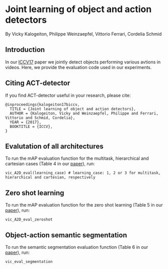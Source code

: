 # Joint learning of object and action detectors

By Vicky Kalogeiton, Philippe Weinzaepfel, Vittorio Ferrari, Cordelia Schmid 

## Introduction

In our [ICCV17](https://hal.inria.fr/hal-01575804/document) paper we jointly detect objects performing various avtions in videos. 
Here, we provide the evaluation code used in our experiments. 

## Citing ACT-detector

If you find ACT-detector useful in your research, please cite: 

    @inproceedings{kalogeiton17biccv,
      TITLE = {Joint learning of object and action detectors},
      AUTHOR = {Kalogeiton, Vicky and Weinzaepfel, Philippe and Ferrari, Vittorio and Schmid, Cordelia},
      YEAR = {2017},
      BOOKTITLE = {ICCV},
    }

## Evalutation of all architectures

To run the mAP evaluation function for the multitask, hierarchical and cartesian cases (Table 4 in our [paper](https://hal.inria.fr/hal-01575804/document)), run: 

    vic_A2D_eval(learning_case) # learning_case: 1, 2 or 3 for multitask, hierarchical and cartesian, respectively

## Zero shot learning

To run the mAP evaluation function for the zero shot learning (Table 5 in our [paper](https://hal.inria.fr/hal-01575804/document)), run: 

    vic_A2D_eval_zeroshot 
    
## Object-action semantic segmentation

To run the semantic segmentation evaluation function (Table 6 in our [paper](https://hal.inria.fr/hal-01575804/document)), run: 

    vic_eval_segmentation 
